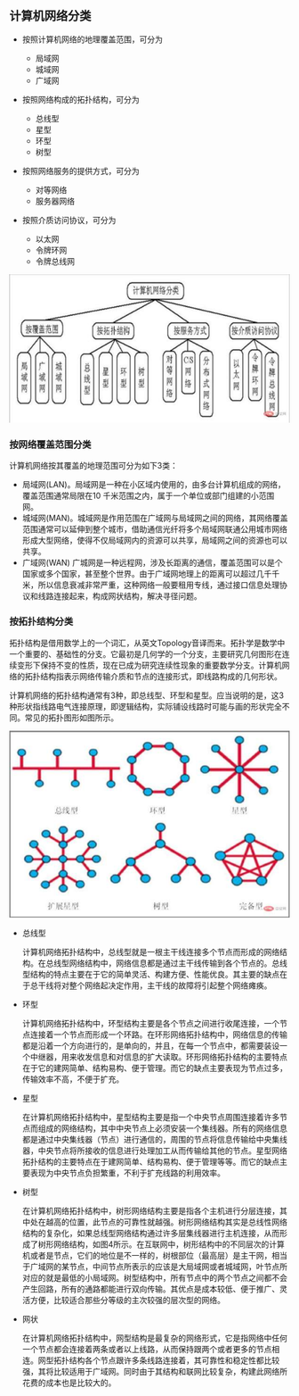 ## 计算机网络分类

- 按照计算机网络的地理覆盖范围，可分为

  - 局域网
  - 城域网
  - 广域网

- 按照网络构成的拓扑结构，可分为

  - 总线型
  - 星型
  - 环型
  - 树型

- 按照网络服务的提供方式，可分为
  - 对等网络
  - 服务器网络
- 按照介质访问协议，可分为
  - 以太网
  - 令牌环网
  - 令牌总线网



![img](.assets/1613917169579869.jpeg)

### 按网络覆盖范围分类

计算机网络按其覆盖的地理范围可分为如下3类：

- 局域网(LAN)。局域网是一种在小区域内使用的，由多台计算机组成的网络，覆盖范围通常局限在10 千米范围之内，属于一个单位或部门组建的小范围网。
- 城域网(MAN)。城域网是作用范围在广域网与局域网之间的网络，其网络覆盖范围通常可以延伸到整个城市，借助通信光纤将多个局域网联通公用城市网络形成大型网络，使得不仅局域网内的资源可以共享，局域网之间的资源也可以共享。
- 广域网(WAN) 广城网是一种远程网，涉及长距离的通信，覆盖范围可以是个国家或多个国家，甚至整个世界。由于广域网地理上的距离可以超过几千千米，所以信息衰减非常严重，这种网络一般要租用专线，通过接口信息处理协议和线路连接起来，构成网状结构，解决寻径问题。

### 按拓扑结构分类

拓扑结构是借用数学上的一个词汇，从英文Topology音译而来。拓扑学是数学中一个重要的、基础性的分支。它最初是几何学的一个分支，主要研究几何图形在连续变形下保持不变的性质，现在已成为研究连续性现象的重要数学分支。计算机网络的拓扑结构指表示网络传输介质和节点的连接形式，即线路构成的几何形状。

计算机网络的拓扑结构通常有3种，即总线型、环型和星型。应当说明的是，这3种形状指线路电气连接原理，即逻辑结构，实际铺设线路时可能与画的形状完全不同。常见的拓扑图形如图所示。

![2.jpg-600](.assets/1613917234754361-0336360.jpeg)

- 总线型

  计算机网络拓扑结构中，总线型就是一根主干线连接多个节点而形成的网络结构。在总线型网络结构中，网络信息都是通过主干线传输到各个节点的。总线型结构的特点主要在于它的简单灵活、构建方便、性能优良。其主要的缺点在于总干线将对整个网络起决定作用，主干线的故障将引起整个网络瘫痪。

- 环型

  计算机网络拓扑结构中，环型结构主要是各个节点之间进行收尾连接，一个节点连接着一个节点而形成一个环路。在环形网络拓扑结构中，网络信息的传输都是沿着一个方向进行的，是单向的，并且，在每一个节点中，都需要装设一个中继器，用来收发信息和对信息的扩大读取。环形网络拓扑结构的主要特点在于它的建网简单、结构易构、便于管理。而它的缺点主要表现为节点过多，传输效率不高，不便于扩充。

- 星型

  在计算机网络拓扑结构中，星型结构主要是指一个中央节点周围连接着许多节点而组成的网络结构，其中中央节点上必须安装一个集线器。所有的网络信息都是通过中央集线器（节点）进行通信的，周围的节点将信息传输给中央集线器，中央节点将所接收的信息进行处理加工从而传输给其他的节点。星型网络拓扑结构的主要特点在于建网简单、结构易构、便于管理等等。而它的缺点主要表现为中央节点负担繁重，不利于扩充线路的利用效率。

- 树型

  在计算机网络拓扑结构中，树形网络结构主要是指各个主机进行分层连接，其中处在越高的位置，此节点的可靠性就越强。树形网络结构其实是总线性网络结构的复杂化，如果总线型网络结构通过许多层集线器进行主机连接，从而形成了树形网络结构，如图4所示。在互联网中，树形结构中的不同层次的计算机或者是节点，它们的地位是不一样的，树根部位（最高层）是主干网，相当于广域网的某节点，中间节点所表示的应该是大局域网或者城域网，叶节点所对应的就是最低的小局域网。树型结构中，所有节点中的两个节点之间都不会产生回路，所有的通路都能进行双向传输。其优点是成本较低、便于推广、灵活方便，比较适合那些分等级的主次较强的层次型的网络。

- 网状

  在计算机网络拓扑结构中，网型结构是最复杂的网络形式，它是指网络中任何一个节点都会连接着两条或者以上线路，从而保持跟两个或者更多的节点相连。网型拓扑结构各个节点跟许多条线路连接着，其可靠性和稳定性都比较强，其将比较适用于广域网。同时由于其结构和联网比较复杂，构建此网络所花费的成本也是比较大的。
